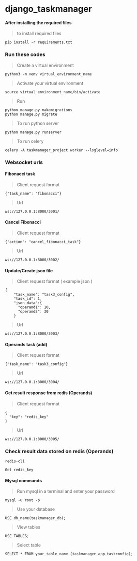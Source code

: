 # django_taskmanager
#### After installing the required files
> to install required files
```
pip install -r requirements.txt
```
### Run these codes
> Create a virtual environment
```
python3 -m venv virtual_environment_name
```
> Activate your virtual environment
```
source virtual_environment_name/bin/activate
```
> Run
```
python manage.py makemigrations
python manage.py migrate
```
> To run python server
```
python manage.py runserver
```
> To run celery
```
celery -A taskmanager_project worker --loglevel=info
```
### Websocket urls
#### Fibonacci task
> Client request format
```
{"task_name": "fibonacci"}
```
>Url
```
ws://127.0.0.1:8000/3001/
```
#### Cancel Fibonacci
> Client request format
```
{"action": "cancel_fibonacci_task"}
```
> Url
```
ws://127.0.0.1:8000/3002/
```
#### Update/Create json file
> Client request format ( example json )
```
{
    "task_name": "task3_config",
    "task_id": 1,
    "json_data":{
      "operand1": 10,
      "operand2": 30
    }
```
> Url
```
ws://127.0.0.1:8000/3003/
```
#### Operands task (add)
> Client request format
```
{"task_name": "task3_config"}
```
> Url
```
ws://127.0.0.1:8000/3004/
```
#### Get result response from redis (Operands)
> Client request format
```
{
  "key": "redis_key"
}
```
> Url
```
ws://127.0.0.1:8000/3005/
``` 
### Check result data stored on redis (Operands)
```
redis-cli
```
```
Get redis_key
```
#### Mysql commands
> Run mysql in a terminal and enter your password
```
mysql -u root -p
```
> Use your database
```
USE db_name(taskmanager_db);
```
> View tables
```
USE TABLES;
```
> Select table
```
SELECT * FROM your_table_name (taskmanager_app_taskconfig);
```
